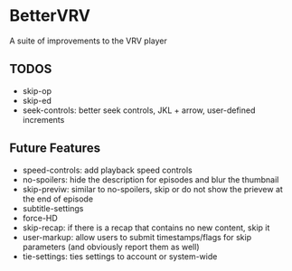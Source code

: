 # BetterVRV
A suite of improvements to the VRV player

## TODOS
* skip-op
* skip-ed
* seek-controls: better seek controls, JKL + arrow, user-defined increments

## Future Features
* speed-controls: add playback speed controls
* no-spoilers: hide the description for episodes and blur the thumbnail
* skip-previw: similar to no-spoilers, skip or do not show the prievew at the end of episode
* subtitle-settings
* force-HD
* skip-recap: if there is a recap that contains no new content, skip it
* user-markup: allow users to submit timestamps/flags for skip parameters (and obviously report them as well)
* tie-settings: ties settings to account or system-wide
